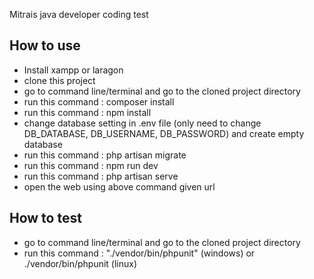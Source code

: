 
Mitrais java developer coding test

## How to use

- Install xampp or laragon
- clone this project
- go to command line/terminal and go to the cloned project directory
- run this command : composer install
- run this command : npm install
- change database setting in .env file (only need to change DB_DATABASE, DB_USERNAME, DB_PASSWORD) and create empty database
- run this command : php artisan migrate
- run this command : npm run dev
- run this command : php artisan serve
- open the web using above command given url


## How to test
- go to command line/terminal and go to the cloned project directory
- run this command : "./vendor/bin/phpunit" (windows) or ./vendor/bin/phpunit (linux)

